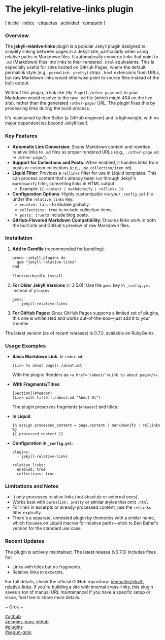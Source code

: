 # The jekyll-relative-links plugin
[ [inicio](https://github.com/jucardus/jucardus.github.io/blob/main/index.md) · [índice](https://github.com/jucardus/jucardus.github.io/blob/main/indice.md) · [etiquetas](https://github.com/jucardus/jucardus.github.io/blob/main/etiquetas.md) · [actividad](https://github.com/jucardus/jucardus.github.io/blob/main/actividad.md) · [compartir](https://x.com/intent/tweet?text=The+jekyll-relative-links+plugin+%E2%80%94+Seg%C3%BAn+Grok%2C+GitHub%2C+Plugins%2C+Plugins+para+GitHub%0A%0A%E2%86%92+https%3A%2F%2Fgithub.com%2Fjucardus%2Fjucardus.github.io%2Fblob%2Fmain%2Ft%2Fh%2Fe%2Fthe-jekyll-ralative-links-plugin.md%0A%0A%23github_jucardus%0A%23plugins_jucardus%0A%23plugins_para_github_jucardus%0A%23segun_grok_jucardus) ]

### Overview

The **jekyll-relative-links** plugin is a popular Jekyll plugin designed to simplify linking between pages in a Jekyll site, particularly when using relative paths in Markdown files. It automatically converts links that point to `.md` (Markdown) files into links to their rendered `.html` equivalents. This is especially useful for sites hosted on GitHub Pages, where the default permalink style (e.g., `permalink: pretty`) strips `.html` extensions from URLs, but raw Markdown links would otherwise point to source files instead of the built output.

Without this plugin, a link like `[My Page](./other-page.md)` in your Markdown would resolve to the raw `.md` file (which might 404 on the live site), rather than the generated `/other-page/` URL. The plugin fixes this by processing links during the build process.

It's maintained by Ben Balter (a GitHub engineer) and is lightweight, with no major dependencies beyond Jekyll itself.

### Key Features

- **Automatic Link Conversion**: Scans Markdown content and rewrites relative links to `.md` files as proper rendered URLs (e.g., `./other-page.md` → `/other-page/`).
- **Support for Collections and Posts**: When enabled, it handles links from posts or custom collections (e.g., `_my_collection/item.md`).
- **Liquid Filter**: Provides a `rellinks` filter for use in Liquid templates. This can process content that's already been run through Jekyll's `markdownify` filter, converting links in HTML output.
  - Example: `{{ content | markdownify | rellinks }}`
- **Configuration Options**: Highly customizable via your `_config.yml` file under the `relative_links` key.
  - `enabled: false` to disable globally.
  - `collections: true` to include collection items.
  - `posts: true` to include blog posts.
- **GitHub-Flavored Markdown Compatibility**: Ensures links work in both the built site and GitHub's preview of raw Markdown files.

### Installation

1. **Add to Gemfile** (recommended for bundling):
   ```
   group :jekyll_plugins do
     gem "jekyll-relative-links"
   end
   ```
   Then run `bundle install`.

2. **For Older Jekyll Versions** (< 3.5.0): Use the `gems` key in `_config.yml` instead of `plugins`:
   ```
   gems:
     - jekyll-relative-links
   ```

3. **For GitHub Pages**: Since GitHub Pages supports a limited set of plugins, this one is whitelisted and works out-of-the-box—just add it to your Gemfile.

The latest version (as of recent releases) is 0.7.0, available on RubyGems.

### Usage Examples

- **Basic Markdown Link**:
  In `index.md`:
  ```
  [Link to about page](./about.md)
  ```
  With the plugin: Renders as `<a href="/about/">Link to about page</a>`.

- **With Fragments/Titles**:
  ```
  [Section](#header)
  [Link with title](./about.md "About Us")
  ```
  The plugin preserves fragments (`#header`) and titles.

- **In Liquid**:
  ```
  {% assign processed_content = page.content | markdownify | rellinks %}
  {{ processed_content }}
  ```

- **Configuration in `_config.yml`**:
  ```
  plugins:
    - jekyll-relative-links

  relative_links:
    enabled: true
    collections: true
  ```

### Limitations and Notes

- It only processes relative links (not absolute or external ones).
- Works best with `permalink: pretty` or similar styles that omit `.html`.
- For links in excerpts or already-processed content, use the `rellinks` filter explicitly.
- There's a separate, unrelated plugin by thomedes with a similar name, which focuses on Liquid macros for relative paths—stick to Ben Balter's version for the standard use case.

### Recent Updates

The plugin is actively maintained. The latest release (v0.7.0) includes fixes for:
- Links with titles but no fragments.
- Relative links in excerpts.

For full details, check the official GitHub repository: [benbalter/jekyll-relative-links](https://github.com/benbalter/jekyll-relative-links). If you're building a site with internal cross-links, this plugin saves a ton of manual URL maintenance! If you have a specific setup or issue, feel free to share more details.

~ Grok ~

[#github](https://github.com/jucardus/jucardus.github.io/blob/main/g/i/github.md)  
[#plugins-para-github](https://github.com/jucardus/jucardus.github.io/blob/main/p/l/plugins-para-github.md)  
[#plugins](https://github.com/jucardus/jucardus.github.io/blob/main/p/l/plugins.md)  
[#segun-grok](https://github.com/jucardus/jucardus.github.io/blob/main/s/e/segun-grok.md)